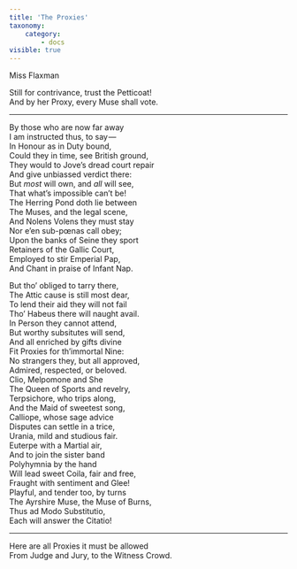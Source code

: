 ```yaml
---
title: 'The Proxies'
taxonomy:
    category:
        - docs
visible: true
---
```


<div class="author">Miss Flaxman</div>  
  
Still for contrivance, trust the Petticoat!  
And by her Proxy, every Muse shall vote.  
  
---  
  
By those who are now far away  
I am instructed thus, to say —   
In Honour as in Duty bound,  
Could they in time, see British ground,  
They would to Jove’s dread court repair  
And give unbiassed verdict there:  
But *most* will own, and *all* will see,  
That what’s impossible can’t be!  
The Herring Pond doth lie between  
The Muses, and the legal scene,  
And Nolens Volens they must stay  
Nor e’en sub-pœnas call obey;  
Upon the banks of Seine they sport  
Retainers of the Gallic Court,  
Employed to stir Emperial Pap,  
And Chant in praise of Infant Nap.  
  
But tho’ obliged to tarry there,  
The Attic cause is still most dear,  
To lend their aid they will not fail  
Tho’ Habeus there will naught avail.  
In Person they cannot attend,  
But worthy subsitutes will send,  
And all enriched by gifts divine  
Fit Proxies for th’immortal Nine:  
No strangers they, but all approved,  
Admired, respected, or beloved.  
Clio, Melpomone and She  
The Queen of Sports and revelry,  
Terpsichore, who trips along,  
And the Maid of sweetest song,  
Calliope, whose sage advice  
Disputes can settle in a trice,  
Urania, mild and studious fair.  
Euterpe with a Martial air,  
And to join the sister band  
Polyhymnia by the hand  
Will lead sweet Coila, fair and free,  
Fraught with sentiment and Glee!  
Playful, and tender too, by turns  
The Ayrshire Muse, the Muse of Burns,  
Thus ad Modo Substitutio,  
Each will answer the Citatio!  
  
---  
  
Here are all Proxies it must be allowed  
From Judge and Jury, to the Witness Crowd.  
  